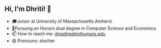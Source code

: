 ## Hi, I'm Dhriti! 👋

<!--
**mdhritireddy7/mdhritireddy7** is a ✨ _special_ ✨ repository because its `README.md` (this file) appears on your GitHub profile.

Here are some ideas to get you started:

- 🔭 I’m currently working on ...
- 🌱 I’m currently learning ...
- 👯 I’m looking to collaborate on ...
- 🤔 I’m looking for help with ...
- 💬 Ask me about ...
- 📫 How to reach me: ...
- 😄 Pronouns: ...
- ⚡ Fun fact: ...
-->

- 🎓Junior at University of Massachusetts Amherst
- 📖Pursuing an Honors dual degree in Computer Science and Economics
- 📫 How to reach me: dmadireddy@umass.edu
- 😄 Pronouns: she/her

